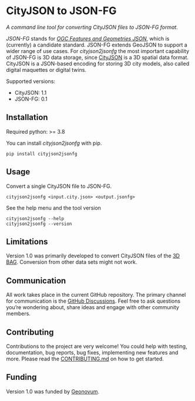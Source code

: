 # CityJSON to JSON-FG

*A command line tool for converting CityJSON files to JSON-FG format.*

*JSON-FG* stands for [*OGC Features and Geometries JSON*](https://github.com/opengeospatial/ogc-feat-geo-json), which is (currently) a candidate standard. 
JSON-FG extends GeoJSON to support a wider range of use cases. 
For *cityjson2jsonfg* the most important capability of JSON-FG is 3D data storage, since [CityJSON](https://www.cityjson.org/) is a 3D spatial data format.
CityJSON is a JSON-based encoding for storing 3D city models, also called digital maquettes or digital twins.

Supported versions:

- CityJSON: 1.1
- JSON-FG: 0.1

## Installation

Required python: >= 3.8

You can install *cityjson2jsonfg* with pip.

```shell
pip install cityjson2jsonfg
```

## Usage

Convert a single CityJSON file to JSON-FG.

```shell
cityjson2jsonfg <input.city.json> <output.jsonfg>
```

See the help menu and the tool version

```shell
cityjson2jsonfg --help
cityjson2jsonfg --version
```

## Limitations

Version 1.0 was primarily developed to convert CityJSON files of the [3D BAG](https://3dbag.nl/en/viewer).
Conversion from other data sets might not work.

## Communication

All work takes place in the current GitHub repository.
The primary channel for communication is the [GitHub Discussions](https://github.com/3DGI/cityjson2jsonfg/discussions).
Feel free to ask questions you’re wondering about, share ideas and engage with other community members.

## Contributing

Contributions to the project are very welcome!
You could help with testing, documentation, bug reports, bug fixes, implementing new features and more.
Please read the [CONTRIBUTING.md](https://github.com/3DGI/cityjson2jsonfg/blob/master/CONTRIBUTING.md) on how to get started.

## Funding

Version 1.0 was funded by [Geonovum](https://www.geonovum.nl/).